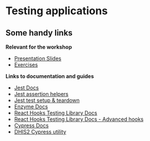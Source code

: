 # Testing applications

## Some handy links

**Relevant for the workshop**

- <a href="https://docs.google.com/presentation/d/1jxcbNI9oSk4H7vIyDQXzjOxPy90PWkjw-UE9Z7_jhfc/edit?usp=sharing" target="_blank">Presentation Slides</a>
- [Exercises](./EXERCISES.md)

**Links to documentation and guides**

- <a href="https://jestjs.io/docs/en/getting-started" target="_blank">Jest Docs</a>
- <a href="https://jestjs.io/docs/en/expect" target="_blank">Jest assertion helpers</a>
- <a href="https://jestjs.io/docs/en/setup-teardown" target="_blank">Jest test setup & teardown</a>
- <a href="https://enzymejs.github.io/enzyme/docs/api/" target="_blank">Enzyme Docs</a>
- <a href="https://react-hooks-testing-library.com/" target="_blank">React Hooks Testing Library Docs</a>
- <a href="https://react-hooks-testing-library.com/usage/advanced-hooks" target="_blank">React Hooks Testing Library Docs - Advanced hooks</a>
- <a href="https://docs.cypress.io/guides/overview/why-cypress.html#In-a-nutshell" target="_blank">Cypress Docs</a>
- <a href="https://github.com/dhis2/cli-utils-cypress" target="_blank">DHIS2 Cypress utility</a>
